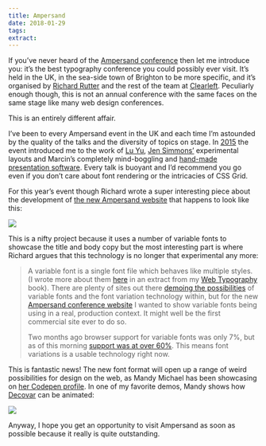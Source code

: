 ```yaml
---
title: Ampersand
date: 2018-01-29
tags:
extract:
---
```


If you’ve never heard of the [Ampersand conference](https://2018.ampersandconf.com/) then let me introduce you: it’s the best typography conference you could possibly ever visit. It’s held in the UK, in the sea-side town of Brighton to be more specific, and it’s organised by [Richard Rutter](http://clagnut.com/) and the rest of the team at [Clearleft](https://clearleft.com/). Peculiarly enough though, this is not an annual conference with the same faces on the same stage like many web design conferences.

This is an entirely different affair.

I’ve been to every Ampersand event in the UK and each time I’m astounded by the quality of the talks and the diversity of topics on stage. In [2015](http://robinrendle.com/notes/ampersand-2015/) the event introduced me to the work of [Lu Yu](https://twitter.com/lugotype), [Jen Simmons’](http://jensimmons.com) experimental layouts and Marcin’s completely mind-boggling and [hand-made presentation software](https://medium.com/the-rectangle-behind-you/the-rectangle-behind-you-103179fcfc32). Every talk is buoyant and I’d recommend you go even if you don’t care about font rendering or the intricacies of CSS Grid.

For this year’s event though Richard wrote a super interesting piece about the development of [the new Ampersand website](https://medium.com/clear-left-thinking/how-to-use-variable-fonts-in-the-real-world-e6d73065a604) that happens to look like this:

![](https://buttondown.s3.us-west-2.amazonaws.com/images/c87ab7e4-a9f3-4acd-9b4c-f6635627cf7b.png)

This is a nifty project because it uses a number of variable fonts to showcase the title and body copy but the most interesting part is where Richard argues that this technology is no longer that experimental any more:

> A variable font is a single font file which behaves like multiple styles. (I wrote more about them [here](https://medium.com/@clagnut/get-started-with-variable-fonts-c055fd73ecd7) in an extract from my [Web Typography](http://book.webtypography.net/) book). There are plenty of sites out there [demoing the possibilities](https://codepen.io/mandymichael/) of variable fonts and the font variation technology within, but for the new [Ampersand conference website](https://2018.ampersandconf.com/) I wanted to show variable fonts being using in a real, production context. It might well be the first commercial site ever to do so.
>
> Two months ago browser support for variable fonts was only 7%, but as of this morning [support was at over 60%](https://caniuse.com/#search=variable%20fonts). This means font variations is a usable technology right now.

This is fantastic news! The new font format will open up a range of weird possibilities for design on the web, as Mandy Michael has been showcasing on [her Codepen profile](https://codepen.io/mandymichael/). In one of my favorite demos, Mandy shows how [Decovar](https://www.typenetwork.com/brochure/decovar-a-decorative-variable-font-by-david-berlow) can be animated:

![](https://buttondown.s3.us-west-2.amazonaws.com/images/4434575f-884c-465a-941e-f6b20ee53e81.gif)

Anyway, I hope you get an opportunity to visit Ampersand as soon as possible because it really is quite outstanding.
